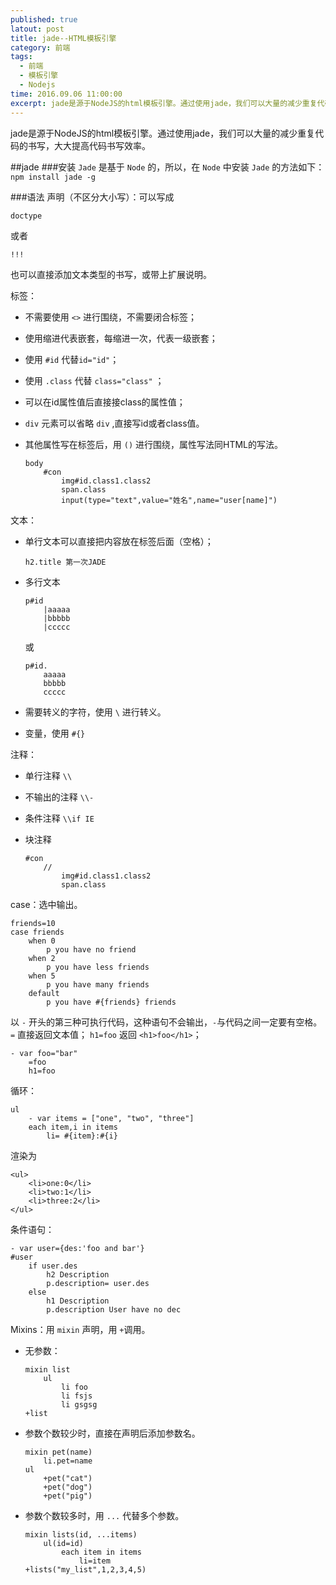 ```yaml
---
published: true
latout: post
title: jade--HTML模板引擎
category: 前端
tags: 
  - 前端
  - 模板引擎
  - Nodejs
time: 2016.09.06 11:00:00
excerpt: jade是源于NodeJS的html模板引擎。通过使用jade，我们可以大量的减少重复代码的书写，大大提高代码书写效率。
---
```

jade是源于NodeJS的html模板引擎。通过使用jade，我们可以大量的减少重复代码的书写，大大提高代码书写效率。

<!--more-->
##jade
###安装 
 `Jade` 是基于 `Node` 的，所以，在 `Node` 中安装 `Jade` 的方法如下：
 `npm install jade -g` 

###语法
声明（不区分大小写）：可以写成

	doctype
或者

	!!!
也可以直接添加文本类型的书写，或带上扩展说明。

标签：

*	不需要使用 `<>` 进行围绕，不需要闭合标签；
*	使用缩进代表嵌套，每缩进一次，代表一级嵌套；
*	使用 `#id` 代替`id="id"`；
*	使用 `.class` 代替 `class="class"` ；
*	可以在id属性值后直接接class的属性值；
*	`div` 元素可以省略 `div` ,直接写id或者class值。
*	其他属性写在标签后，用 `()` 进行围绕，属性写法同HTML的写法。
	
		body
			#con
				img#id.class1.class2
				span.class 
				input(type="text",value="姓名",name="user[name]")

文本：

*	单行文本可以直接把内容放在标签后面（空格）；
	
		h2.title 第一次JADE
*	多行文本

		p#id
			|aaaaa
			|bbbbb
			|ccccc
	或

		p#id.
			aaaaa
			bbbbb
			ccccc
*	需要转义的字符，使用 `\` 进行转义。
*	变量，使用 `#{}`

注释：

*	单行注释 `\\`
*	不输出的注释 `\\-`
*	条件注释 `\\if IE`
*	块注释
	
		#con
			//
				img#id.class1.class2
				span.class 

case：选中输出。

	friends=10
	case friends
		when 0
			p you have no friend
		when 2
			p you have less friends
		when 5
			p you have many friends
		default
			p you have #{friends} friends

以 `-` 开头的第三种可执行代码，这种语句不会输出，`-`与代码之间一定要有空格。 `=` 直接返回文本值； `h1=foo` 返回 `<h1>foo</h1>`；
	
	- var foo="bar"
		=foo
		h1=foo
循环：

	ul
		- var items = ["one", "two", "three"]
		each item,i in items
			li= #{item}:#{i}
渲染为
	
	<ul>
        <li>one:0</li>
        <li>two:1</li>
        <li>three:2</li>
    </ul>
条件语句：
	
	- var user={des:'foo and bar'}
	#user
		if user.des
			h2 Description
			p.description= user.des
		else
			h1 Description
			p.description User have no dec
Mixins：用 `mixin` 声明，用 `+`调用。

*	无参数：
	
		mixin list
			ul
				li foo
				li fsjs
				li gsgsg
		+list
*	参数个数较少时，直接在声明后添加参数名。

		mixin pet(name)
			li.pet=name
		ul
			+pet("cat")
			+pet("dog")
			+pet("pig")
*	参数个数较多时，用 `...` 代替多个参数。  

		mixin lists(id, ...items)
			ul(id=id)
				each item in items
					li=item
		+lists("my_list",1,2,3,4,5)
